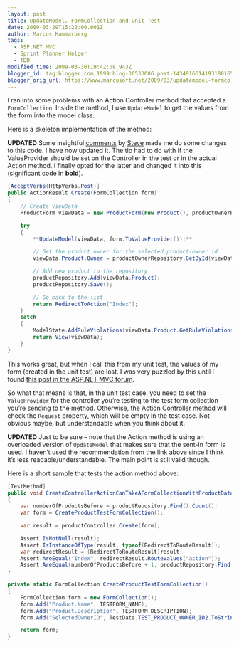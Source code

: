 ```yaml
---
layout: post
title: UpdateModel, FormCollection and Unit Test
date: 2009-03-29T15:22:00.001Z
author: Marcus Hammarberg
tags:
  - ASP.NET MVC
  - Sprint Planner Helper
  - TDD
modified_time: 2009-03-30T19:42:08.943Z
blogger_id: tag:blogger.com,1999:blog-36533086.post-1434916614193180165
blogger_orig_url: https://www.marcusoft.net/2009/03/updatemodel-formcollection-and-unit_5466.html
---
```


I ran into some problems with an Action Controller method that accepted a `FormCollection`. Inside the method, I use `UpdateModel` to get the values from the form into the model class.

Here is a skeleton implementation of the method:

**UPDATED**
Some insightful [comments](https://www.blogger.com/comment.g?blogID=36533086&postID=1434916614193180165) by [Steve](http://openid.rowanbeach.com/steve) made me do some changes to this code. I have now updated it. The tip had to do with if the ValueProvider should be set on the Controller in the test or in the actual Action method. I finally opted for the latter and changed it into this (significant code in **bold**).

```csharp
[AcceptVerbs(HttpVerbs.Post)]
public ActionResult Create(FormCollection form)
{
    // Create ViewData
    ProductForm viewData = new ProductForm(new Product(), productOwnerRepository.Find().ToList());

    try
    {
        **UpdateModel(viewData, form.ToValueProvider());**

        // Get the product owner for the selected product-owner id
        viewData.Product.Owner = productOwnerRepository.GetById(viewData.SelectedOwnerID);

        // Add new product to the repository
        productRepository.Add(viewData.Product);
        productRepository.Save();

        // Go back to the list
        return RedirectToAction("Index");
    }
    catch
    {
        ModelState.AddRuleViolations(viewData.Product.GetRuleViolations());
        return View(viewData);
    }
}
```

This works great, but when I call this from my unit test, the values of my form (created in the unit test) are lost. I was very puzzled by this until I found [this post in the ASP.NET MVC forum](http://forums.asp.net/p/1377574/2901453.aspx#2901453).

So what that means is that, in the unit test case, you need to set the `ValueProvider` for the controller you’re testing to the test form collection you’re sending to the method. Otherwise, the Action Controller method will check the `Request` property, which will be empty in the test case. Not obvious maybe, but understandable when you think about it.

**UPDATED**
Just to be sure – note that the Action method is using an overloaded version of `UpdateModel` that makes sure that the sent-in form is used. I haven’t used the recommendation from the link above since I think it’s less readable/understandable. The main point is still valid though.

Here is a short sample that tests the action method above:

```csharp
[TestMethod]
public void CreateControllerActionCanTakeAFormCollectionWithProductDataAndAddItToTheRepository()
{
    var numberOfProductsBefore = productRepository.Find().Count();
    var form = CreateProductTestFormCollection();

    var result = productController.Create(form);

    Assert.IsNotNull(result);
    Assert.IsInstanceOfType(result, typeof(RedirectToRouteResult));
    var redirectResult = (RedirectToRouteResult)result;
    Assert.AreEqual("Index", redirectResult.RouteValues["action"]);
    Assert.AreEqual(numberOfProductsBefore + 1, productRepository.Find().Count());
}

private static FormCollection CreateProductTestFormCollection()
{
    FormCollection form = new FormCollection();
    form.Add("Product.Name", TESTFORM_NAME);
    form.Add("Product.Description", TESTFORM_DESCRIPTION);
    form.Add("SelectedOwnerID", TestData.TEST_PRODUCT_OWNER_ID2.ToString());

    return form;
}
```
